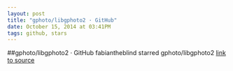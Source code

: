 ```yaml
---
layout: post
title: "gphoto/libgphoto2 · GitHub"
date: October 15, 2014 at 03:41PM
tags: github, stars
---
```

##gphoto/libgphoto2 · GitHub
fabiantheblind starred gphoto/libgphoto2
[link to source](http://ift.tt/1ra4Y7z) 

